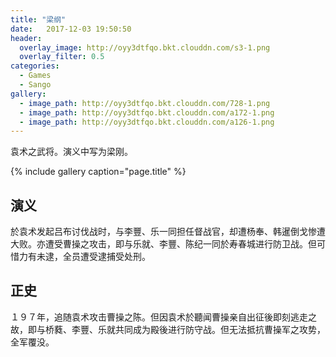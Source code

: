 ```yaml
---
title: "梁纲"
date:   2017-12-03 19:50:50
header:
  overlay_image: http://oyy3dtfqo.bkt.clouddn.com/s3-1.png
  overlay_filter: 0.5
categories:
  - Games
  - Sango
gallery:
  - image_path: http://oyy3dtfqo.bkt.clouddn.com/728-1.png
  - image_path: http://oyy3dtfqo.bkt.clouddn.com/a172-1.png
  - image_path: http://oyy3dtfqo.bkt.clouddn.com/a126-1.png
---
```


袁术之武将。演义中写为梁刚。

{% include gallery caption="page.title" %}

## 演义

於袁术发起吕布讨伐战时，与李豐、乐一同担任督战官，却遭杨奉、韩暹倒戈惨遭大败。亦遭受曹操之攻击，即与乐就、李豐、陈纪一同於寿春城进行防卫战。但可惜力有未逮，全员遭受逮捕受处刑。

## 正史

１９７年，追随袁术攻击曹操之陈。但因袁术於聽闻曹操亲自出征後即刻逃走之故，即与桥蕤、李豐、乐就共同成为殿後进行防守战。但无法抵抗曹操军之攻势，全军覆没。